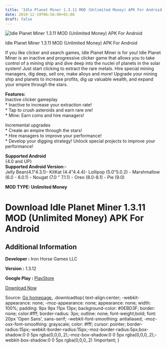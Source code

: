 ```yaml
---
title: 'Idle Planet Miner 1.3.11 MOD (Unlimited Money) APK For Android'
date: 2019-12-19T06:56:00+01:00
draft: false
---
```


![Idle Planet Miner 1.3.11 MOD (Unlimited Money) APK For Android](https://i0.wp.com/apkhome.net/wp-content/uploads/2019/11/Idle-Planet-Miner-1.png "Idle Planet Miner 1.3.11 MOD (Unlimited Money) APK For Android")

  

Idle Planet Miner 1.3.11 MOD (Unlimited Money) APK For Android

If you like clicker and search games, Idle Planet Miner is for you! Idle Planet Miner is an inactive and progressive clicker game that allows you to take control of a mining ship and dive deep into the nuclei of planets in the solar system! Just start clicking to extract the rare metals. Hire special mining managers, dig deep, sell ore, make alloys and more! Upgrade your mining ship and planets to increase profits, dig up valuable wealth, and expand your empire through the stars.

**Features:**  
Inactive clicker gameplay  
\* Inactive to increase your extraction rate!  
\* Tap to crush asteroids and earn rare ore!  
\* Mine: Earn coins and hire managers!

Incremental upgrades  
\* Create an empire through the stars!  
\* Hire managers to improve your performance!  
\* Develop your digging strategy! Unlock special projects to improve your performance!

**Supported Android**  
{4.0 and UP}  
**Supported Android Version**:-  
Jelly Bean(4.1"4.3.1)- KitKat (4.4"4.4.4)- Lollipop (5.0"5.0.2) - Marshmallow (6.0 - 6.0.1) - Nougat (7.0 " 7.1.1) - Oreo (8.0-8.1) - Pie (9.0)

**MOD TYPE: Unlimited Money**

Download Idle Planet Miner 1.3.11 MOD (Unlimited Money) APK For Android
=======================================================================

Additional Information
----------------------

**Developer :** Iron Horse Games LLC

**Version :** 1.3.12

**Google Play :** [PlayStore](https://play.google.com/store/apps/details?id=com.TironiumTech.IdlePlanetMiner)

  

[Download Now](https://store4app.co/post/idle-planet-miner-1-3-11-mod-unlimited-money-apk-for-android_1574433873)

  
Source: [Go homepage.](https://store4app.co/post/idle-planet-miner-1-3-11-mod-unlimited-money-apk-for-android_1574433873) .downloadtop{ text-align:center; -webkit-appearance: none; -moz-appearance: none; appearance: none; width: 100%; padding: 9px 9px 11px 13px; background-color: #0EBD3F; border: none; color:#fff; border-radius: 3px; outline: none; font-weight;bold; font: 20px 'Open Sans', sans-serif; -webkit-font-smoothing: antialiased; -moz-osx-font-smoothing: grayscale; color: #fff; cursor: pointer; border-radius:15px;-webkit-border-radius:15px;-moz-border-radius:5px;box-shadow:0 0 5px rgba(0,0,0,.2);-moz-box-shadow:0 0 5px rgba(0,0,0,.2);-webkit-box-shadow:0 0 5px rgba(0,0,0,.2) !important; }